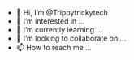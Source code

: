 - 👋 Hi, I’m @Trippytrickytech
- 👀 I’m interested in ...
- 🌱 I’m currently learning ...
- 💞️ I’m looking to collaborate on ...
- 📫 How to reach me ...

<!---
Trippytrickytech/Trippytrickytech is a ✨ special ✨ repository because its `README.md` (this file) appears on your GitHub profile.
You can click the Preview link to take a look at your changes.
--->

